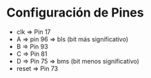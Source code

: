 # Configuración de Pines

- clk   =>  Pin 17
- A     =>  pin 96  => bls (bit más significativo)
- B     =>  Pin 93
- C     =>  Pin 81
- D     =>  Pin 75  => bms (bit menos significativo)
- reset =>  Pin 73
